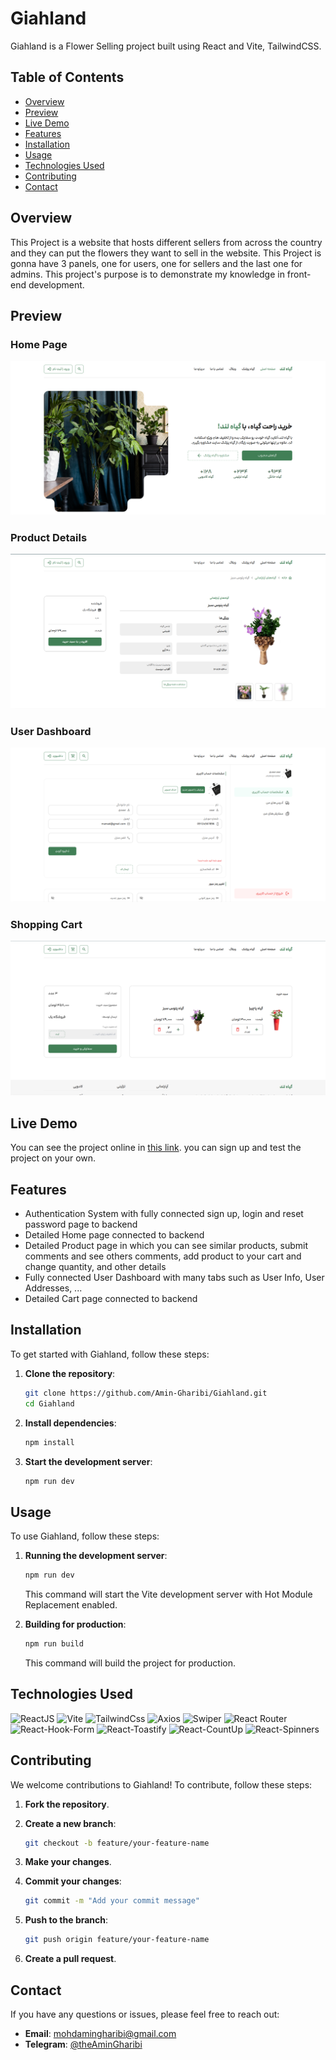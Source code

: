# Giahland

Giahland is a Flower Selling project built using React and Vite, TailwindCSS.

## Table of Contents
- [Overview](#overview)
- [Preview](#preview)
- [Live Demo](#live-demo)
- [Features](#features)
- [Installation](#installation)
- [Usage](#usage)
- [Technologies Used](#technologies-used)
- [Contributing](#contributing)
- [Contact](#contact)

## Overview
This Project is a website that hosts different sellers from across the country and they can put the flowers they want to sell in the website. This Project is gonna have 3 panels, one for users, one for sellers and the last one for admins. This project's purpose is to demonstrate my knowledge in front-end development.

## Preview
### Home Page
![Home Page](screenshots/home.png)

### Product Details
![Product Details](screenshots/product-details.png)

### User Dashboard
![User Dashboard](screenshots/user-dashboard.png)

### Shopping Cart
![Shopping Cart](screenshots/cart.png)

## Live Demo
You can see the project online in [this link](https://giahland-frontend.liara.run/). you can sign up and test the project on your own.

## Features
- Authentication System with fully connected sign up, login and reset password page to backend
- Detailed Home page connected to backend
- Detailed Product page in which you can see similar products, submit comments and see others comments, add product to your cart and change quantity, and other details
- Fully connected User Dashboard with many tabs such as User Info, User Addresses, ...
- Detailed Cart page connected to backend

## Installation
To get started with Giahland, follow these steps:

1. **Clone the repository**:
    ```bash
    git clone https://github.com/Amin-Gharibi/Giahland.git
    cd Giahland
    ```

2. **Install dependencies**:
    ```bash
    npm install
    ```

3. **Start the development server**:
    ```bash
    npm run dev
    ```

## Usage
To use Giahland, follow these steps:

1. **Running the development server**:
    ```bash
    npm run dev
    ```
    This command will start the Vite development server with Hot Module Replacement enabled.

2. **Building for production**:
    ```bash
    npm run build
    ```
    This command will build the project for production.

## Technologies Used
![ReactJS](https://img.shields.io/badge/React-20232A?style=for-the-badge&logo=react&logoColor=61DAFB)
![Vite](https://img.shields.io/badge/Vite-646CFF?style=for-the-badge&logo=vite&logoColor=white)
![TailwindCss](https://img.shields.io/badge/Tailwind_CSS-38B2AC?style=for-the-badge&logo=tailwind-css&logoColor=white)
![Axios](https://img.shields.io/badge/Axios-5A29E4?style=for-the-badge&logo=axios&logoColor=white)
![Swiper](https://img.shields.io/badge/Swiper-6332F6?style=for-the-badge&logo=swiper&logoColor=white)
![React Router](https://img.shields.io/badge/React_Router-CA4245?style=for-the-badge&logo=react-router&logoColor=white)
![React-Hook-Form](https://img.shields.io/badge/React_Hook_Form-EC5990?style=for-the-badge&logo=reacthookform&logoColor=white)
![React-Toastify](https://img.shields.io/badge/React_Toastify-FFDD57?style=for-the-badge&logo=react-toastify&logoColor=black)
![React-CountUp](https://img.shields.io/badge/React_CountUp-4A90E2?style=for-the-badge&logo=countup.js&logoColor=white)
![React-Spinners](https://img.shields.io/badge/React_Spinners-36D7B7?style=for-the-badge&logo=react-spinners&logoColor=white)



## Contributing
We welcome contributions to Giahland! To contribute, follow these steps:

1. **Fork the repository**.

2. **Create a new branch**:
    ```bash
    git checkout -b feature/your-feature-name
    ```

3. **Make your changes**.

4. **Commit your changes**:
    ```bash
    git commit -m "Add your commit message"
    ```

5. **Push to the branch**:
    ```bash
    git push origin feature/your-feature-name
    ```

6. **Create a pull request**.

## Contact
If you have any questions or issues, please feel free to reach out:

- **Email**: [mohdamingharibi@gmail.com](mailto:mohdamingharibi@gmail.com)
- **Telegram**: [@theAminGharibi](https://t.me/theAminGharibi)
